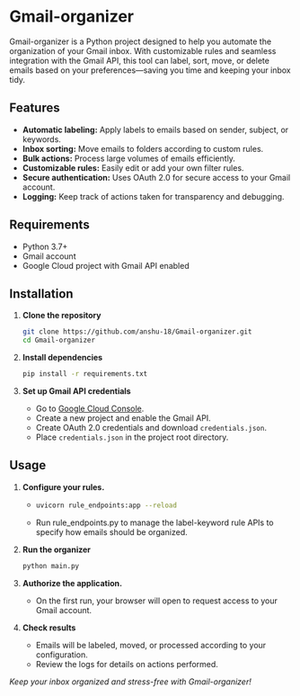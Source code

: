 # Gmail-organizer

Gmail-organizer is a Python project designed to help you automate the organization of your Gmail inbox. With customizable rules and seamless integration with the Gmail API, this tool can label, sort, move, or delete emails based on your preferences—saving you time and keeping your inbox tidy.

## Features

- **Automatic labeling:** Apply labels to emails based on sender, subject, or keywords.
- **Inbox sorting:** Move emails to folders according to custom rules.
- **Bulk actions:** Process large volumes of emails efficiently.
- **Customizable rules:** Easily edit or add your own filter rules.
- **Secure authentication:** Uses OAuth 2.0 for secure access to your Gmail account.
- **Logging:** Keep track of actions taken for transparency and debugging.

## Requirements

- Python 3.7+
- Gmail account
- Google Cloud project with Gmail API enabled

## Installation

1. **Clone the repository**
   ```bash
   git clone https://github.com/anshu-18/Gmail-organizer.git
   cd Gmail-organizer
   ```

2. **Install dependencies**
   ```bash
   pip install -r requirements.txt
   ```

3. **Set up Gmail API credentials**
   - Go to [Google Cloud Console](https://console.developers.google.com/).
   - Create a new project and enable the Gmail API.
   - Create OAuth 2.0 credentials and download `credentials.json`.
   - Place `credentials.json` in the project root directory.

## Usage

1. **Configure your rules.**
   - ```bash
     uvicorn rule_endpoints:app --reload
     ```
   -  Run rule_endpoints.py to manage the label-keyword rule APIs to specify how emails should be organized.

2. **Run the organizer**
   ```bash
   python main.py
   ```

3. **Authorize the application.**
   - On the first run, your browser will open to request access to your Gmail account.

4. **Check results**
   - Emails will be labeled, moved, or processed according to your configuration.
   - Review the logs for details on actions performed.


*Keep your inbox organized and stress-free with Gmail-organizer!*
